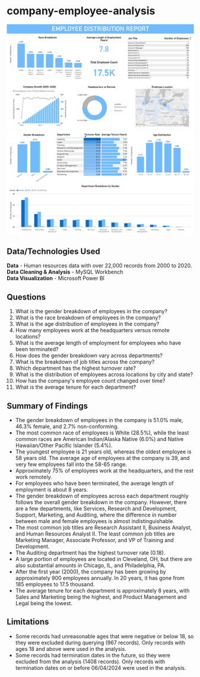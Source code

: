 # company-employee-analysis
![Page 1](https://github.com/tejanallagorla/company-employee-analysis/blob/main/Employee%20Distribution%20Report%20-%20Page%201.png)
![Page 2](https://github.com/tejanallagorla/company-employee-analysis/blob/main/Employee%20Distribution%20Report%20-%20Page%202.png)

## Data/Technologies Used
**Data** - Human resources data with over 22,000 records from 2000 to 2020.<br>
**Data Cleaning & Analysis** - MySQL Workbench<br>
**Data Visualization** - Microsoft Power BI<br>

## Questions
1) What is the gender breakdown of employees in the company?
2) What is the race breakdown of employees in the company?
3) What is the age distribution of employees in the company?
4) How many employees work at the headquarters versus remote locations?
5) What is the average length of employment for employees who have been terminated?
6) How does the gender breakdown vary across departments?
7) What is the breakdown of job titles across the company?
8) Which department has the highest turnover rate?
9) What is the distribution of employees across locations by city and state?
10) How has the company's employee count changed over time?
11) What is the average tenure for each department?

## Summary of Findings
* The gender breakdown of employees in the company is 51.0% male, 46.3% female, and 2.7% non-conforming.
* The most common race of employees is White (28.5%), while the least common races are American Indian/Alaska Native (6.0%) and Native Hawaiian/Other Pacific Islander (5.4%).
* The youngest employee is 21 years old, whereas the oldest employee is 58 years old. The average age of employees at the company is 39, and very few employees fall into the 58-65 range.
* Approximately 75% of employees work at the headquarters, and the rest work remotely.
* For employees who have been terminated, the average length of employment is about 8 years.
* The gender breakdown of employees across each department roughly follows the overall gender breakdown in the company. However, there are a few departments, like Services, Research and Development, Support, Marketing, and Auditing, where the difference in number between male and female employees is almost indistinguishable.
* The most common job titles are Research Assistant II, Business Analyst, and Human Resources Analyst II. The least common job titles are Marketing Manager, Associate Professor, and VP of Training and Development.
* The Auditing department has the highest turnover rate (0.18).
* A large portion of employees are located in Cleveland, OH, but there are also substantial amounts in Chicago, IL, and Philadelphia, PA.
* After the first year (2000), the company has been growing by approximately 900 employees annually. In 20 years, it has gone from 185 employees to 17.5 thousand.
* The average tenure for each department is approximately 8 years, with Sales and Marketing being the highest, and Product Management and Legal being the lowest.

## Limitations
* Some records had unreasonable ages that were negative or below 18, so they were excluded during querying (967 records). Only records with ages 18 and above were used in the analysis.
* Some records had termination dates in the future, so they were excluded from the analysis (1408 records). Only records with termination dates on or before 06/04/2024 were used in the analysis.
